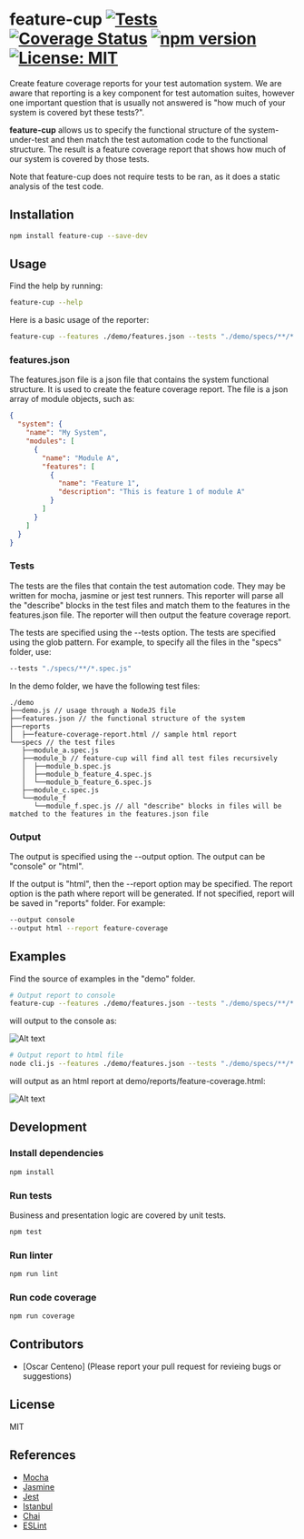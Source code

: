 # feature-cup [![Tests](https://github.com/oscarcenteno/feature-cup/actions/workflows/nodejs.yml/badge.svg)](https://github.com/oscarcenteno/feature-cup/actions/workflows/nodejs.yml) [![Coverage Status](https://coveralls.io/repos/github/oscarcenteno/feature-cup/badge.svg?branch=main)](https://coveralls.io/github/oscarcenteno/feature-cup?branch=main) [![npm version](https://badge.fury.io/js/feature-cup.svg)](https://badge.fury.io/js/feature-cup) [![License: MIT](https://img.shields.io/badge/License-MIT-yellow.svg)](https://opensource.org/licenses/MIT)

Create feature coverage reports for your test automation system. We are aware that reporting is a key component for test automation suites, however one important question that is usually not answered is "how much of your system is covered byt these tests?".

**feature-cup** allows us to specify the functional structure of the system-under-test and then match the test automation code to the functional structure. The result is a feature coverage report that shows how much of our system is covered by those tests.

Note that feature-cup does not require tests to be ran, as it does a static analysis of the test code.

## Installation

```bash
npm install feature-cup --save-dev
```

## Usage

Find the help by running:

```bash
feature-cup --help
```

Here is a basic usage of the reporter:

```bash
feature-cup --features ./demo/features.json --tests "./demo/specs/**/*.spec.js" --output console
```

### features.json

The features.json file is a json file that contains the system functional structure. It is used to create the feature coverage report. The file is a json array of module objects, such as:

```json
{
  "system": {
    "name": "My System",
    "modules": [
      {
        "name": "Module A",
        "features": [
          {
            "name": "Feature 1",
            "description": "This is feature 1 of module A"
          }
        ]
      }
    ]
  }
}
```

### Tests

The tests are the files that contain the test automation code. They may be written for mocha, jasmine or jest test runners. This reporter will parse all the "describe" blocks in the test files and match them to the features in the features.json file. The reporter will then output the feature coverage report.

The tests are specified using the --tests option. The tests are specified using the glob pattern. For example, to specify all the files in the "specs" folder, use:

```bash
--tests "./specs/**/*.spec.js"
```

In the demo folder, we have the following test files:

``` text
./demo
├──demo.js // usage through a NodeJS file
├──features.json // the functional structure of the system
├──reports
│  ├──feature-coverage-report.html // sample html report
└──specs // the test files
   ├──module_a.spec.js
   ├──module_b // feature-cup will find all test files recursively
   │  ├──module_b.spec.js
   │  ├──module_b_feature_4.spec.js
   │  └──module_b_feature_6.spec.js
   ├──module_c.spec.js
   └──module_f
      └──module_f.spec.js // all "describe" blocks in files will be matched to the features in the features.json file
```


### Output

The output is specified using the --output option. The output can be "console" or "html". 

If the output is "html", then the --report option may be specified. The report option is the path where report will be generated. If not specified, report will be saved in "reports" folder. For example:

```bash
--output console
--output html --report feature-coverage
```

## Examples

Find the source of examples in the "demo" folder.

```bash
# Output report to console
feature-cup --features ./demo/features.json --tests "./demo/specs/**/*.spec.js" --output console
```

will output to the console as:

![Alt text](demo/reports/console.png)

```bash
# Output report to html file
node cli.js --features ./demo/features.json --tests "./demo/specs/**/*.spec.js" --output html --report feature-coverage
```

will output as an html report at demo/reports/feature-coverage.html:

![Alt text](demo/reports/html.png)

## Development

### Install dependencies

```bash
npm install
```

### Run tests

Business and presentation logic are covered by unit tests.

```bash
npm test
```

### Run linter

```bash
npm run lint
```

### Run code coverage


```bash
npm run coverage
```

## Contributors

* [Oscar Centeno] (Please report your pull request for revieing bugs or suggestions)

## License

MIT

## References

* [Mocha](https://mochajs.org/)
* [Jasmine](https://jasmine.github.io/)
* [Jest](https://jestjs.io/)
* [Istanbul](https://istanbul.js.org/)
* [Chai](https://www.chaijs.com/)
* [ESLint](https://eslint.org/)
